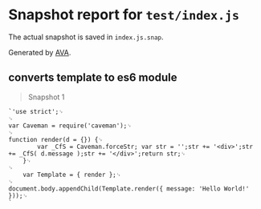 # Snapshot report for `test/index.js`

The actual snapshot is saved in `index.js.snap`.

Generated by [AVA](https://avajs.dev).

## converts template to es6 module

> Snapshot 1

    `'use strict';␊
    ␊
    var Caveman = require('caveman');␊
    ␊
    function render(d = {}) {␊
            var _CfS = Caveman.forceStr; var str = '';str += '<div>';str += _CfS( d.message );str += '</div>';return str;␊
        }␊
    ␊
        var Template = { render };␊
    ␊
    document.body.appendChild(Template.render({ message: 'Hello World!' }));␊
    `
